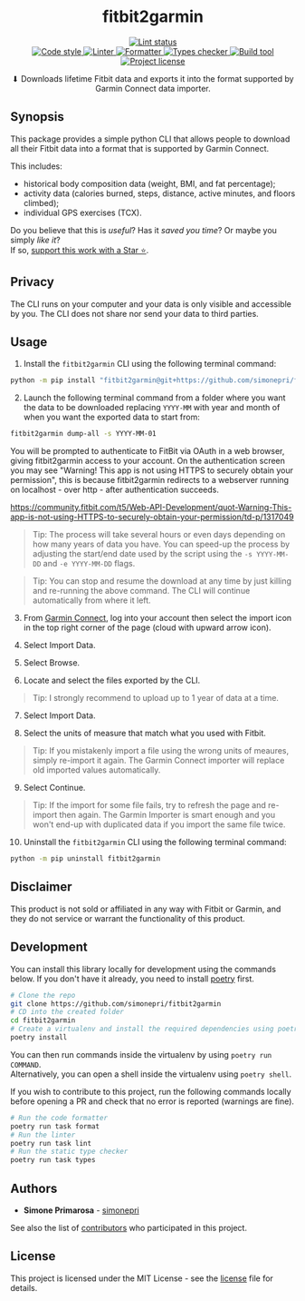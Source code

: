 <h1 align="center">
  <b>fitbit2garmin</b>
</h1>
<p align="center">
  <!-- Lint -->
  <a href="https://github.com/simonepri/fitbit2garmin/actions?query=workflow:lint+branch:main">
    <img src="https://github.com/simonepri/fitbit2garmin/workflows/lint/badge.svg?branch=main" alt="Lint status" />
  </a>
  <br />
  <!-- Code style -->
  <a href="https://github.com/ambv/black">
    <img src="https://img.shields.io/badge/code%20style-black-000000.svg" alt="Code style" />
  </a>
  <!-- Linter -->
  <a href="https://github.com/PyCQA/pylint">
    <img src="https://img.shields.io/badge/linter-pylint-ce963f.svg" alt="Linter" />
  </a>
  <!-- Formatter -->
  <a href="https://github.com/omnilib/ufmt">
    <img src="https://img.shields.io/badge/formatter-ufmt-296db2.svg" alt="Formatter" />
  </a>
  <!-- Types checker -->
  <a href="https://github.com/PyCQA/pylint">
    <img src="https://img.shields.io/badge/types%20checker-mypy-296db2.svg" alt="Types checker" />
  </a>
  <!-- Build tool -->
  <a href="https://github.com/python-poetry/poetry">
    <img src="https://img.shields.io/badge/build%20system-poetry-4e5dc8.svg" alt="Build tool" />
  </a>
  <br />
  <!-- License -->
  <a href="https://github.com/simonepri/fitbit2garmin/tree/main/license">
    <img src="https://img.shields.io/github/license/simonepri/fitbit2garmin.svg" alt="Project license" />
  </a>
</p>
<p align="center">
  ⬇ Downloads lifetime Fitbit data and exports it into the format supported by Garmin Connect data importer.
</p>


## Synopsis

This package provides a simple python CLI that allows people to download all
their Fitbit data into a format that is supported by Garmin Connect.

This includes:
 - historical body composition data (weight, BMI, and fat percentage);
 - activity data (calories burned, steps, distance, active minutes, and floors climbed);
 - individual GPS exercises (TCX).


Do you believe that this is *useful*?
Has it *saved you time*?
Or maybe you simply *like it*?  
If so, [support this work with a Star ⭐️][start].


## Privacy

The CLI runs on your computer and your data is only visible and accessible by
you. The CLI does not share nor send your data to third parties.


## Usage

1. Install the `fitbit2garmin` CLI using the following terminal command:
```bash
python -m pip install "fitbit2garmin@git+https://github.com/simonepri/fitbit2garmin"
```

2. Launch the following terminal command from a folder where you
want the data to be downloaded replacing `YYYY-MM` with year and month of when
you want the exported data to start from:
```bash
fitbit2garmin dump-all -s YYYY-MM-01
```

You will be prompted to authenticate to FitBit via OAuth in a web browser,
giving fitbit2garmin access to your account.
On the authentication screen you may see "Warning! This app is not using HTTPS
to securely obtain your permission", this is because fitbit2garmin redirects to
a webserver running on localhost - over http - after authentication succeeds.

https://community.fitbit.com/t5/Web-API-Development/quot-Warning-This-app-is-not-using-HTTPS-to-securely-obtain-your-permission/td-p/1317049


> Tip: The process will take several hours or even days depending on how many
        years of data you have. You can speed-up the process by adjusting the
        start/end date used by the script using the `-s YYYY-MM-DD` and
        `-e YYYY-MM-DD` flags.

> Tip: You can stop and resume the download at any time by just killing and
       re-running the above command. The CLI will continue automatically from
       where it left.

3. From [Garmin Connect][garmin:connect], log into your account then select the
import icon in the top right corner of the page (cloud with upward arrow icon).

4. Select Import Data.

5. Select Browse.

6. Locate and select the files exported by the CLI.

> Tip: I strongly recommend to upload up to 1 year of data at a time.

7. Select Import Data.

8. Select the units of measure that match what you used with Fitbit.

> Tip: If you mistakenly import a file using the wrong units of meaures, simply
       re-import it again. The Garmin Connect importer will replace old imported
       values automatically.

9. Select Continue.

> Tip: If the import for some file fails, try to refresh the page and re-import
       then again. The Garmin Importer is smart enough and you won't end-up with
       duplicated data if you import the same file twice.

10. Uninstall the `fitbit2garmin` CLI using the following terminal command:
```bash
python -m pip uninstall fitbit2garmin
```

## Disclaimer

This product is not sold or affiliated in any way with Fitbit or Garmin, and
they do not service or warrant the functionality of this product.


## Development

You can install this library locally for development using the commands below.
If you don't have it already, you need to install [poetry](https://python-poetry.org/docs/#installation) first.

```bash
# Clone the repo
git clone https://github.com/simonepri/fitbit2garmin
# CD into the created folder
cd fitbit2garmin
# Create a virtualenv and install the required dependencies using poetry
poetry install
```

You can then run commands inside the virtualenv by using `poetry run COMMAND`.  
Alternatively, you can open a shell inside the virtualenv using `poetry shell`.


If you wish to contribute to this project, run the following commands locally before opening a PR and check that no error is reported (warnings are fine).

```bash
# Run the code formatter
poetry run task format
# Run the linter
poetry run task lint
# Run the static type checker
poetry run task types
```


## Authors

- **Simone Primarosa** - [simonepri][github:simonepri]

See also the list of [contributors][contributors] who participated in this project.


## License

This project is licensed under the MIT License - see the [license][license] file
for details.



<!-- Links -->

[start]: https://github.com/simonepri/fitbit2garmin#start-of-content
[license]: https://github.com/simonepri/fitbit2garmin/tree/main/license
[contributors]: https://github.com/simonepri/fitbit2garmin/contributors

[github:simonepri]: https://github.com/simonepri
[garmin:connect]: https://connect.garmin.com/signin
